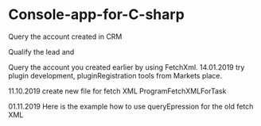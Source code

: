 # Console-app-for-C-sharp
Query the account  created in CRM

Qualify the lead and 

Query the account you created earlier by using FetchXml.
14.01.2019 try plugin development,  pluginRegistration tools from Markets place.

11.10.2019 create new file for fetch XML 
ProgramFetchXMLForTask

01.11.2019 Here is the example how to use queryEpression for the old fetch XML 
